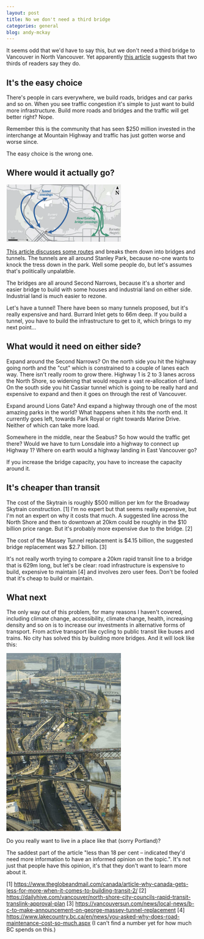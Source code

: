 ```yaml
---
layout: post
title: No we don't need a third bridge
categories: general
blog: andy-mckay
---
```


It seems odd that we'd have to say this, but we don't need a third bridge to Vancouver in North Vancouver. Yet apparently <a href="https://www.nsnews.com/opinion/almost-two-thirds-of-north-shore-readers-say-a-new-bridge-is-needed-6423723">this article</a> suggests that two thirds of readers say they do.

## It's the easy choice

There's people in cars everywhere, we build roads, bridges and car parks and so on. When you see traffic congestion it's simple to just want to build more infrastructure. Build more roads and bridges and the traffic will get better right? Nope.

Remember this is the community that has seen $250 million invested in the interchange at Mountain Highway and traffic has just gotten worse and worse since.

The easy choice is the wrong one.

## Where would it actually go?

<img src="/files/options.png" width="300px">

<a href="https://vancouversun.com/news/local-news/a-look-at-six-possible-routes-for-rapid-transit-across-burrard-inlet">This article discusses some routes</a> and breaks them down into bridges and tunnels. The tunnels are all around Stanley Park, because no-one wants to knock the tress down in the park. Well some people do, but let's assumes that's politically unpalatble.

The bridges are all around Second Narrows, because it's a shorter and easier bridge to build with some houses and industrial land on either side. Industrial land is much easier to rezone.

Let's have a tunnel! There have been so many tunnels proposed, but it's really expensive and hard. Burrard Inlet gets to 66m deep. If you build a tunnel, you have to build the infrastructure to get to it, which brings to my next point...

## What would it need on either side?

Expand around the Second Narrows? On the north side you hit the highway going north and the "cut" which is constrained to a couple of lanes each way. There isn't really room to grow there. Highway 1 is 2 to 3 lanes across the North Shore, so widening that would require a vast re-allocation of land. On the south side you hit Cassiar tunnel which is going to be really hard and expensive to expand and then it goes on through the rest of Vancouver.

Expand around Lions Gate? And expand a highway through one of the most amazing parks in the world? What happens when it hits the north end. It currently goes left, towards Park Royal or right towards Marine Drive. Neither of which can take more load.

Somewhere in the middle, near the Seabus? So how would the traffic get there? Would we have to turn Lonsdale into a highway to connect up Highway 1? Where on earth would a highway landing in East Vancouver go?

If you increase the bridge capacity, you have to increase the capacity around it.

## It's cheaper than transit

The cost of the Skytrain is roughly $500 million per km for the Broadway Skytrain construction. [1] I'm no expert but that seems really expensive, but I'm not an expert on why it costs that much.  A suggested line across the North Shore and then to downtown at 20km could be roughly in the $10 billion price range. But it's probably more expensive due to the bridge. [2]

The cost of the Massey Tunnel replacement is $4.15 billion, the suggested bridge replacement was $2.7 billion. [3]

It's not really worth trying to compare a 20km rapid transit line to a bridge that is 629m long, but let's be clear: road infrastructure is expensive to build, expensive to maintain [4] and involves zero user fees. Don't be fooled that it's cheap to build or maintain.

## What next

The only way out of this problem, for many reasons I haven't covered, including climate change, accessibility, climate change, health, increasing density and so on is to increase our investments in alternative forms of transport. From active transport like cycling to public transit like buses and trains. No city has solved this by building more bridges. And it will look like this:

<img src="/files/portland.png" width="300px">

Do you really want to live in a place like that (sorry Portland)?

The saddest part of the article "less than 18 per cent – indicated they'd need more information to have an informed opinion on the topic.". It's not just that people have this opinion, it's that they don't want to learn more about it.

[1] https://www.theglobeandmail.com/canada/article-why-canada-gets-less-for-more-when-it-comes-to-building-transit-2/
[2] https://dailyhive.com/vancouver/north-shore-city-councils-rapid-transit-translink-approval-plan
[3] https://vancouversun.com/news/local-news/b-c-to-make-announcement-on-george-massey-tunnel-replacement
[4] https://www.lakecountry.bc.ca/en/news/you-asked-why-does-road-maintenance-cost-so-much.aspx (I can't find a number yet for how much BC spends on this.)